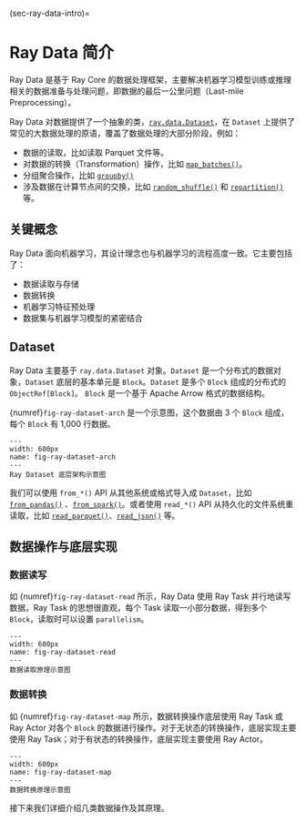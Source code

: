 (sec-ray-data-intro)=
# Ray Data 简介

Ray Data 是基于 Ray Core 的数据处理框架，主要解决机器学习模型训练或推理相关的数据准备与处理问题，即数据的最后一公里问题（Last-mile Preprocessing）。

Ray Data 对数据提供了一个抽象的类，[`ray.data.Dataset`](https://docs.ray.io/en/latest/data/api/doc/ray.data.Dataset.html)，在 `Dataset` 上提供了常见的大数据处理的原语，覆盖了数据处理的大部分阶段，例如：

* 数据的读取，比如读取 Parquet 文件等。
* 对数据的转换（Transformation）操作，比如 [`map_batches()`](https://docs.ray.io/en/latest/data/api/doc/ray.data.Dataset.map_batches.html)。
* 分组聚合操作，比如 [`groupby()`](https://docs.ray.io/en/latest/data/api/doc/ray.data.Dataset.groupby.html)
* 涉及数据在计算节点间的交换，比如 [`random_shuffle()`](https://docs.ray.io/en/latest/data/api/doc/ray.data.Dataset.random_shuffle.html) 和 [`repartition()`](https://docs.ray.io/en/latest/data/api/doc/ray.data.Dataset.repartition.htmln) 等。

## 关键概念

Ray Data 面向机器学习，其设计理念也与机器学习的流程高度一致。它主要包括了：

* 数据读取与存储
* 数据转换
* 机器学习特征预处理
* 数据集与机器学习模型的紧密结合

## Dataset

Ray Data 主要基于 `ray.data.Dataset` 对象。`Dataset` 是一个分布式的数据对象，`Dataset` 底层的基本单元是 `Block`。`Dataset` 是多个 `Block` 组成的分布式的 `ObjectRef[Block]`。 `Block` 是一个基于 Apache Arrow 格式的数据结构。 

{numref}`fig-ray-dataset-arch` 是一个示意图，这个数据由 3 个 `Block` 组成，每个 `Block` 有 1,000 行数据。

```{figure} ../img/ch-ray-data/dataset-arch.svg
---
width: 600px
name: fig-ray-dataset-arch
---
Ray Dataset 底层架构示意图
```

我们可以使用 `from_*()` API 从其他系统或格式导入成 `Dataset`，比如 [`from_pandas()`](https://docs.ray.io/en/latest/data/api/doc/ray.data.from_pandas.html) 、[`from_spark()`](https://docs.ray.io/en/latest/data/api/doc/ray.data.from_spark.html)。或者使用 `read_*()` API 从持久化的文件系统重读取，比如 [`read_parquet()`](https://docs.ray.io/en/latest/data/api/doc/ray.data.read_parquet.html)、[`read_json()`](https://docs.ray.io/en/latest/data/api/doc/ray.data.read_json.html) 等。

## 数据操作与底层实现

### 数据读写

如 {numref}`fig-ray-dataset-read` 所示，Ray Data 使用 Ray Task 并行地读写数据，Ray Task 的思想很直观，每个 Task 读取一小部分数据，得到多个 `Block`，读取时可以设置 `parallelism`。

```{figure} ../img/ch-ray-data/dataset-read.svg
---
width: 600px
name: fig-ray-dataset-read
---
数据读取原理示意图
```

### 数据转换

如 {numref}`fig-ray-dataset-map` 所示，数据转换操作底层使用 Ray Task 或 Ray Actor 对各个 `Block` 的数据进行操作。对于无状态的转换操作，底层实现主要使用 Ray Task；对于有状态的转换操作，底层实现主要使用 Ray Actor。

```{figure} ../img/ch-ray-data/dataset-map.svg
---
width: 600px
name: fig-ray-dataset-map
---
数据转换原理示意图
```

接下来我们详细介绍几类数据操作及其原理。